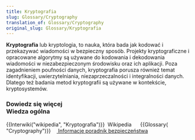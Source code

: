 ```yaml
---
title: Kryptografia
slug: Glossary/Cryptography
translation_of: Glossary/Cryptography
original_slug: Glossary/Kryptografia
---
```

**Kryptografia** lub kryptologia, to nauka, która bada jak kodować i przekazywać wiadomości w bezpieczny sposób. Projekty kryptograficzne i opracowane algorytmy są używane do kodowania i dekodowania wiadomości w niezabezpieczonym środowisku oraz ich aplikacji. Poza zagadnieniem poufności danych, kryptografia porusza również temat identyfikacji, uwierzytelniania, niezaprzeczalności i integralności danych. Dlatego też badania metod kryptografii są używane w kontekście, kryptosystemów.

### Dowiedz się więcej<br>Wiedza ogólna

{{Interwiki("wikipedia", "Kryptografia")}}  Wikipedia
     {{Glossary( "Cryptography")}}
   [ Informacje poradnik bezpieczeństwa](/pl/docs/)
